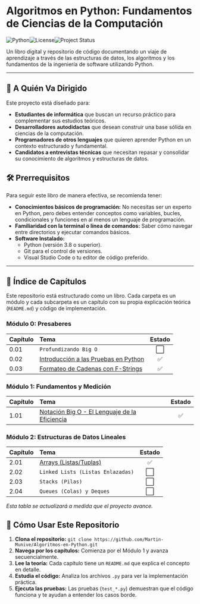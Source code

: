 # Algoritmos en Python: Fundamentos de Ciencias de la Computación

![Python](https://img.shields.io/badge/python-3.12-blue.svg?logo=python&logoColor=white)![License](https://img.shields.io/badge/license-MIT-green.svg)![Project Status](https://img.shields.io/badge/status-en%20progreso-yellow.svg)

Un libro digital y repositorio de código documentando un viaje de aprendizaje a través de las estructuras de datos, los algoritmos y los fundamentos de la ingeniería de software utilizando Python.

---

## 🎯 A Quién Va Dirigido

Este proyecto está diseñado para:
*   **Estudiantes de informática** que buscan un recurso práctico para complementar sus estudios teóricos.
*   **Desarrolladores autodidactas** que desean construir una base sólida en ciencias de la computación.
*   **Programadores de otros lenguajes** que quieren aprender Python en un contexto estructurado y fundamental.
*   **Candidatos a entrevistas técnicas** que necesitan repasar y consolidar su conocimiento de algoritmos y estructuras de datos.

## 🛠️ Prerrequisitos

Para seguir este libro de manera efectiva, se recomienda tener:
*   **Conocimientos básicos de programación:** No necesitas ser un experto en Python, pero debes entender conceptos como variables, bucles, condicionales y funciones en al menos un lenguaje de programación.
*   **Familiaridad con la terminal o línea de comandos:** Saber cómo navegar entre directorios y ejecutar comandos básicos.
*   **Software Instalado:**
    *   Python (versión 3.8 o superior).
    *   Git para el control de versiones.
    *   Visual Studio Code o tu editor de código preferido.

---

## 📖 Índice de Capítulos

Este repositorio está estructurado como un libro. Cada carpeta es un módulo y cada subcarpeta es un capítulo con su propia explicación teórica (`README.md`) y código de implementación.

### Módulo 0: Presaberes
| Capítulo | Tema | Estado |
| :--- | :--- | :---: |
| 0.01 | `Profundizando Big O` | ⬜ |
| 0.02 | [Introducción a las Pruebas en Python](./00-Presaberes/02-Introduccion_a_Pruebas/) | ✅ |
| 0.03 | [Formateo de Cadenas con F-Strings](./00-Presaberes/03-Formateo_de_Cadenas_F-Strings/) | ✅ |

### Módulo 1: Fundamentos y Medición
| Capítulo | Tema | Estado |
| :--- | :--- | :---: |
| 1.01 | [Notación Big O - El Lenguaje de la Eficiencia](./01-Analisis_de_Complejidad/01-Big_O_Notation/) | ✅ |

### Módulo 2: Estructuras de Datos Lineales
| Capítulo | Tema | Estado |
| :--- | :--- | :---: |
| 2.01 | [Arrays (Listas/Tuplas)](./02-Estructuras_de_Datos_Lineales/01-Arrays/) | ✅ |
| 2.02 | `Linked Lists (Listas Enlazadas)` | ⬜ |
| 2.03 | `Stacks (Pilas)` | ⬜ |
| 2.04 | `Queues (Colas) y Deques` | ⬜ |

*Esta tabla se actualizará a medida que el proyecto avance.*

## 🚀 Cómo Usar Este Repositorio

1.  **Clona el repositorio:** `git clone https://github.com/Martin-Munive/Algoritmos-en-Python.git`
2.  **Navega por los capítulos:** Comienza por el Módulo 1 y avanza secuencialmente.
3.  **Lee la teoría:** Cada capítulo tiene un `README.md` que explica el concepto en detalle.
4.  **Estudia el código:** Analiza los archivos `.py` para ver la implementación práctica.
5.  **Ejecuta las pruebas:** Las pruebas (`test_*.py`) demuestran que el código funciona y te ayudan a entender los casos borde.
